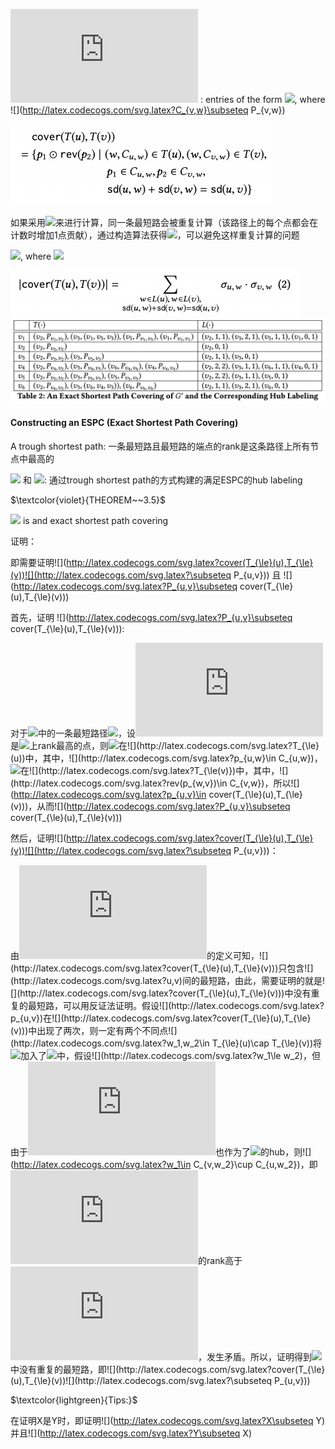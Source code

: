 ![](http://latex.codecogs.com/svg.latex?T(v)) : entries of the form ![](http://latex.codecogs.com/svg.latex?(w,C_{v,w})), where ![](http://latex.codecogs.com/svg.latex?C_{v,w}\subseteq P_{v,w})

<img src="3.1Exact_Shortest_Path_Covering.assets/image-20221104083554560.png" alt="image-20221104083554560" style="zoom:50%;" />

如果采用![](http://latex.codecogs.com/svg.latex?P_{v,w})来进行计算，同一条最短路会被重复计算（该路径上的每个点都会在计数时增加1点贡献），通过构造算法获得![](http://latex.codecogs.com/svg.latex?(w,C_{v,w}))，可以避免这样重复计算的问题



![](http://latex.codecogs.com/svg.latex?L(v):(w,sd(v,w),\sigma_{v,w})), where ![](http://latex.codecogs.com/svg.latex?\sigma_{v,w}=|C_{v,w}|)

<img src="3.1Exact_Shortest_Path_Covering.assets/image-20221104090717785.png" alt="image-20221104090717785" style="zoom: 50%;" />



<img src="3.1Exact_Shortest_Path_Covering.assets/image-20221108091211023.png" alt="image-20221108091211023" style="zoom:50%;" />





#### Constructing an ESPC (Exact Shortest Path Covering)

A trough shortest path: 一条最短路且最短路的端点的rank是这条路径上所有节点中最高的

![](http://latex.codecogs.com/svg.latex?T_{\le}(\cdot)) 和 ![](http://latex.codecogs.com/svg.latex?L_{\le}(\cdot)): 通过trough shortest path的方式构建的满足ESPC的hub labeling



$\textcolor{violet}{THEOREM~~3.5}$

![](http://latex.codecogs.com/svg.latex?T_{\le}(\cdot)) is and exact shortest path covering

证明：

即需要证明![](http://latex.codecogs.com/svg.latex?cover(T_{\le}(u),T_{\le}(v))![](http://latex.codecogs.com/svg.latex?\subseteq P_{u,v})) 且 ![](http://latex.codecogs.com/svg.latex?P_{u,v}\subseteq cover(T_{\le}(u),T_{\le}(v)))

首先，证明 ![](http://latex.codecogs.com/svg.latex?P_{u,v}\subseteq cover(T_{\le}(u),T_{\le}(v))): 

对于![](http://latex.codecogs.com/svg.latex?P_{u,v})中的一条最短路径![](http://latex.codecogs.com/svg.latex?p_{u,v})，设![](http://latex.codecogs.com/svg.latex?w)是![](http://latex.codecogs.com/svg.latex?p_{u,v})上rank最高的点，则![](http://latex.codecogs.com/svg.latex?(w,C_{u,w}))在![](http://latex.codecogs.com/svg.latex?T_{\le}(u))中，其中，![](http://latex.codecogs.com/svg.latex?p_{u,w}\in C_{u,w})，![](http://latex.codecogs.com/svg.latex?(w,C_{v,w}))在![](http://latex.codecogs.com/svg.latex?T_{\le(v)})中，其中，![](http://latex.codecogs.com/svg.latex?rev(p_{w,v})\in C_{v,w})，所以![](http://latex.codecogs.com/svg.latex?p_{u,v}\in cover(T_{\le}(u),T_{\le}(v)))，从而![](http://latex.codecogs.com/svg.latex?P_{u,v}\subseteq cover(T_{\le}(u),T_{\le}(v)))

然后，证明![](http://latex.codecogs.com/svg.latex?cover(T_{\le}(u),T_{\le}(v))![](http://latex.codecogs.com/svg.latex?\subseteq P_{u,v}))：

由![](http://latex.codecogs.com/svg.latex?cover(T(u),T(v)))的定义可知，![](http://latex.codecogs.com/svg.latex?cover(T_{\le}(u),T_{\le}(v)))只包含![](http://latex.codecogs.com/svg.latex?u,v)间的最短路，由此，需要证明的就是![](http://latex.codecogs.com/svg.latex?cover(T_{\le}(u),T_{\le}(v)))中没有重复的最短路，可以用反证法证明。假设![](http://latex.codecogs.com/svg.latex?p_{u,v})在![](http://latex.codecogs.com/svg.latex?cover(T_{\le}(u),T_{\le}(v)))中出现了两次，则一定有两个不同点![](http://latex.codecogs.com/svg.latex?w_1,w_2\in T_{\le}(u)\cap T_{\le}(v))将![](http://latex.codecogs.com/svg.latex?p_{u,v})加入了![](http://latex.codecogs.com/svg.latex?cover(T_{\le}(u),T_{\le}(v)))中，假设![](http://latex.codecogs.com/svg.latex?w_1\le w_2)，但由于![](http://latex.codecogs.com/svg.latex?w_2)也作为了![](http://latex.codecogs.com/svg.latex?p_{u,v})的hub，则![](http://latex.codecogs.com/svg.latex?w_1\in C_{v,w_2}\cup C_{u,w_2})，即![](http://latex.codecogs.com/svg.latex?w_2)的rank高于![](http://latex.codecogs.com/svg.latex?w_1)，发生矛盾。所以，证明得到![](http://latex.codecogs.com/svg.latex?cover(T_{\le}(u),T_{\le}(v)))中没有重复的最短路，即![](http://latex.codecogs.com/svg.latex?cover(T_{\le}(u),T_{\le}(v))![](http://latex.codecogs.com/svg.latex?\subseteq P_{u,v}))





$\textcolor{lightgreen}{Tips:}$

在证明X是Y时，即证明![](http://latex.codecogs.com/svg.latex?X\subseteq Y)并且![](http://latex.codecogs.com/svg.latex?Y\subseteq X)



